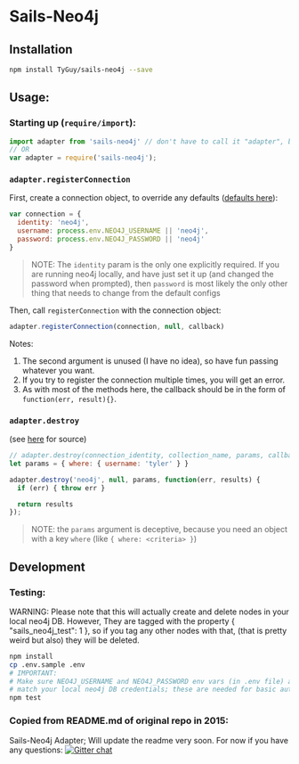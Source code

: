 # Sails-Neo4j

## Installation
```sh
npm install TyGuy/sails-neo4j --save
```

## Usage:

### Starting up (`require/import`):
```javascript
import adapter from 'sails-neo4j' // don't have to call it "adapter", but for consistency with examples.
// OR
var adapter = require('sails-neo4j');
```

### `adapter.registerConnection`
First, create a connection object, to override any defaults ([defaults here](./lib/adapter.js#L35)):
```javascript
var connection = {
  identity: 'neo4j',
  username: process.env.NEO4J_USERNAME || 'neo4j',
  password: process.env.NEO4J_PASSWORD || 'neo4j'
}
```
> NOTE: The `identity` param is the only one explicitly required. If you are running neo4j locally, and have just set it up (and changed the password when prompted), then `password` is most likely the only other thing that needs to change from the default configs

Then, call `registerConnection` with the connection object:

```javascript
adapter.registerConnection(connection, null, callback)
```
Notes:
1. The second argument is unused (I have no idea), so have fun passing whatever you want.
2. If you try to register the connection multiple times, you will get an error.
3. As with most of the methods here, the callback should be in the form of `function(err, result){}`.

### `adapter.destroy`
(see [here](./lib/adapter.js#L263) for source)

```javascript
// adapter.destroy(connection_identity, collection_name, params, callback)
let params = { where: { username: 'tyler' } }

adapter.destroy('neo4j', null, params, function(err, results) {
  if (err) { throw err }

  return results
});

```
> NOTE: the `params` argument is deceptive, because you need an object with a key `where` (like `{ where: <criteria> }`)

## Development

### Testing:
WARNING: Please note that this will actually create and delete nodes in your local neo4j DB.
However, They are tagged with the property { "sails_neo4j_test": 1 }, so if you tag any other nodes with that, (that is pretty weird but also) they will be deleted.

```sh
npm install
cp .env.sample .env
# IMPORTANT:
# Make sure NEO4J_USERNAME and NEO4J_PASSWORD env vars (in .env file) actually
# match your local neo4j DB credentials; these are needed for basic auth.
npm test
```

### Copied from README.md of original repo in 2015:

Sails-Neo4j Adapter; Will update the readme very soon.
For now if you have any questions:
[![Gitter chat](https://badges.gitter.im/natgeo/sails-neo4j.png)](https://gitter.im/natgeo/sails-neo4j)
